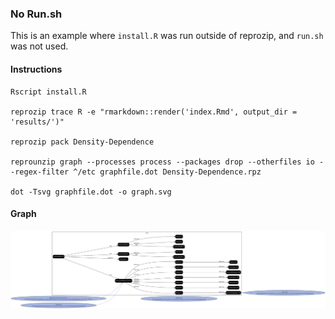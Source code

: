 ### No Run.sh
This is an example where `install.R` was run outside of reprozip, and `run.sh` was not used.


#### Instructions

```
Rscript install.R

reprozip trace R -e "rmarkdown::render('index.Rmd', output_dir = 'results/')"

reprozip pack Density-Dependence

reprounzip graph --processes process --packages drop --otherfiles io --regex-filter ^/etc graphfile.dot Density-Dependence.rpz

dot -Tsvg graphfile.dot -o graph.svg

```


#### Graph
<img src="./graph.svg">
